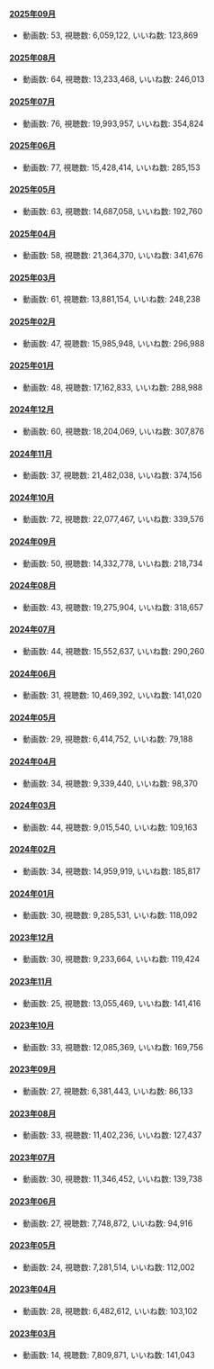 #### [2025年09月](videos/202509 "wikilink")

-   動画数: 53, 視聴数: 6,059,122, いいね数: 123,869

#### [2025年08月](videos/202508 "wikilink")

-   動画数: 64, 視聴数: 13,233,468, いいね数: 246,013

#### [2025年07月](videos/202507 "wikilink")

-   動画数: 76, 視聴数: 19,993,957, いいね数: 354,824

#### [2025年06月](videos/202506 "wikilink")

-   動画数: 77, 視聴数: 15,428,414, いいね数: 285,153

#### [2025年05月](videos/202505 "wikilink")

-   動画数: 63, 視聴数: 14,687,058, いいね数: 192,760

#### [2025年04月](videos/202504 "wikilink")

-   動画数: 58, 視聴数: 21,364,370, いいね数: 341,676

#### [2025年03月](videos/202503 "wikilink")

-   動画数: 61, 視聴数: 13,881,154, いいね数: 248,238

#### [2025年02月](videos/202502 "wikilink")

-   動画数: 47, 視聴数: 15,985,948, いいね数: 296,988

#### [2025年01月](videos/202501 "wikilink")

-   動画数: 48, 視聴数: 17,162,833, いいね数: 288,988

#### [2024年12月](videos/202412 "wikilink")

-   動画数: 60, 視聴数: 18,204,069, いいね数: 307,876

#### [2024年11月](videos/202411 "wikilink")

-   動画数: 37, 視聴数: 21,482,038, いいね数: 374,156

#### [2024年10月](videos/202410 "wikilink")

-   動画数: 72, 視聴数: 22,077,467, いいね数: 339,576

#### [2024年09月](videos/202409 "wikilink")

-   動画数: 50, 視聴数: 14,332,778, いいね数: 218,734

#### [2024年08月](videos/202408 "wikilink")

-   動画数: 43, 視聴数: 19,275,904, いいね数: 318,657

#### [2024年07月](videos/202407 "wikilink")

-   動画数: 44, 視聴数: 15,552,637, いいね数: 290,260

#### [2024年06月](videos/202406 "wikilink")

-   動画数: 31, 視聴数: 10,469,392, いいね数: 141,020

#### [2024年05月](videos/202405 "wikilink")

-   動画数: 29, 視聴数: 6,414,752, いいね数: 79,188

#### [2024年04月](videos/202404 "wikilink")

-   動画数: 34, 視聴数: 9,339,440, いいね数: 98,370

#### [2024年03月](videos/202403 "wikilink")

-   動画数: 44, 視聴数: 9,015,540, いいね数: 109,163

#### [2024年02月](videos/202402 "wikilink")

-   動画数: 34, 視聴数: 14,959,919, いいね数: 185,817

#### [2024年01月](videos/202401 "wikilink")

-   動画数: 30, 視聴数: 9,285,531, いいね数: 118,092

#### [2023年12月](videos/202312 "wikilink")

-   動画数: 30, 視聴数: 9,233,664, いいね数: 119,424

#### [2023年11月](videos/202311 "wikilink")

-   動画数: 25, 視聴数: 13,055,469, いいね数: 141,416

#### [2023年10月](videos/202310 "wikilink")

-   動画数: 33, 視聴数: 12,085,369, いいね数: 169,756

#### [2023年09月](videos/202309 "wikilink")

-   動画数: 27, 視聴数: 6,381,443, いいね数: 86,133

#### [2023年08月](videos/202308 "wikilink")

-   動画数: 33, 視聴数: 11,402,236, いいね数: 127,437

#### [2023年07月](videos/202307 "wikilink")

-   動画数: 30, 視聴数: 11,346,452, いいね数: 139,738

#### [2023年06月](videos/202306 "wikilink")

-   動画数: 27, 視聴数: 7,748,872, いいね数: 94,916

#### [2023年05月](videos/202305 "wikilink")

-   動画数: 24, 視聴数: 7,281,514, いいね数: 112,002

#### [2023年04月](videos/202304 "wikilink")

-   動画数: 28, 視聴数: 6,482,612, いいね数: 103,102

#### [2023年03月](videos/202303 "wikilink")

-   動画数: 14, 視聴数: 7,809,871, いいね数: 141,043

